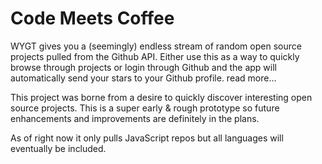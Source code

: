 # Code Meets Coffee 
WYGT gives you a (seemingly) endless stream of random open source projects pulled from the Github API. Either use this as a way to quickly browse through projects or login through Github and the app will automatically send your stars to your Github profile. read more...

This project was borne from a desire to quickly discover interesting open source projects. This is a super early & rough prototype so future enhancements and improvements are definitely in the plans.

As of right now it only pulls JavaScript repos but all languages will eventually be included. 
